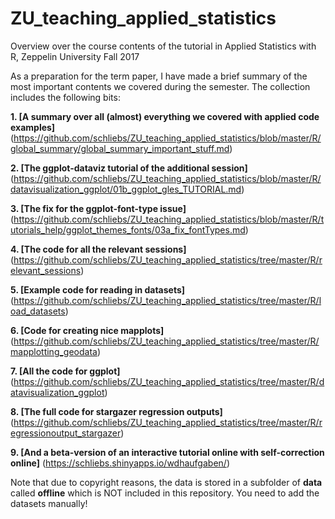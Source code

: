 # ZU_teaching_applied_statistics
Overview over the course contents of the tutorial in Applied Statistics with R, Zeppelin University Fall 2017

As a preparation for the term paper, I have made a brief summary of the most important contents we covered during the semester. 
The collection includes the following bits: 

**1. [A summary over all (almost) everything we covered with applied code examples]** (https://github.com/schliebs/ZU_teaching_applied_statistics/blob/master/R/global_summary/global_summary_important_stuff.md)

**2. [The ggplot-dataviz tutorial of the additional session]** (https://github.com/schliebs/ZU_teaching_applied_statistics/blob/master/R/datavisualization_ggplot/01b_ggplot_gles_TUTORIAL.md)

**3. [The fix for the ggplot-font-type issue]** (https://github.com/schliebs/ZU_teaching_applied_statistics/blob/master/R/tutorials_help/ggplot_themes_fonts/03a_fix_fontTypes.md)

**4. [The code for all the relevant sessions]** (https://github.com/schliebs/ZU_teaching_applied_statistics/tree/master/R/relevant_sessions)

**5. [Example code for reading in datasets]** (https://github.com/schliebs/ZU_teaching_applied_statistics/tree/master/R/load_datasets)

**6. [Code for creating nice mapplots]** (https://github.com/schliebs/ZU_teaching_applied_statistics/tree/master/R/mapplotting_geodata)

**7. [All the code for ggplot]** (https://github.com/schliebs/ZU_teaching_applied_statistics/tree/master/R/datavisualization_ggplot)

**8. [The full code for stargazer regression outputs]** (https://github.com/schliebs/ZU_teaching_applied_statistics/tree/master/R/regressionoutput_stargazer) 

**9. [And a beta-version of an interactive tutorial online with self-correction online]** (https://schliebs.shinyapps.io/wdhaufgaben/)


Note that due to copyright reasons, the data is stored in a subfolder of **data** called **offline** which is NOT included in this repository. You need to add the datasets manually! 
